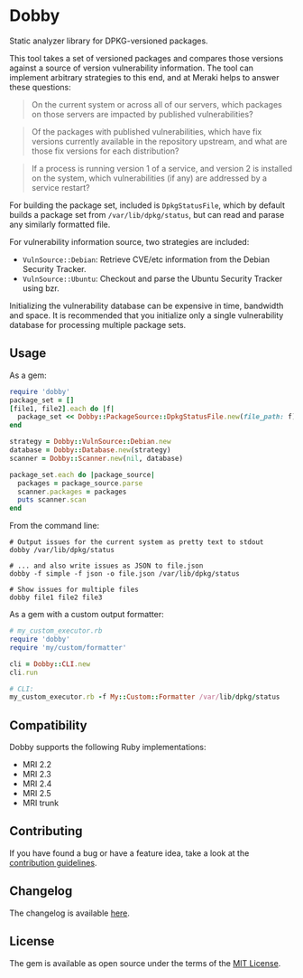# Dobby

Static analyzer library for DPKG-versioned packages.

This tool takes a set of versioned packages and compares those versions against
a source of version vulnerability information. The tool can implement arbitrary
strategies to this end, and at Meraki helps to answer these questions:

>On the current system or across all of our servers, which packages on those servers
>are impacted by published vulnerabilities?

>Of the packages with published vulnerabilities, which have fix versions currently
>available in the repository upstream, and what are those fix versions for each
>distribution?

>If a process is running version 1 of a service, and version 2 is installed
>on the system, which vulnerabilities (if any) are addressed by a service restart?

For building the package set, included is `DpkgStatusFile`, which by default builds
a package set from `/var/lib/dpkg/status`, but can read and parase any similarly
formatted file.

For vulnerability information source, two strategies are included:
* `VulnSource::Debian`: Retrieve CVE/etc information from the Debian Security Tracker.
* `VulnSource::Ubuntu`: Checkout and parse the Ubuntu Security Tracker using bzr.

Initializing the vulnerability database can be expensive in time, bandwidth
and space. It is recommended that you initialize only a single vulnerability
database for processing multiple package sets.

## Usage

As a gem:
```ruby
require 'dobby'
package_set = []
[file1, file2].each do |f|
  package_set << Dobby::PackageSource::DpkgStatusFile.new(file_path: f)
end

strategy = Dobby::VulnSource::Debian.new
database = Dobby::Database.new(strategy)
scanner = Dobby::Scanner.new(nil, database)

package_set.each do |package_source|
  packages = package_source.parse
  scanner.packages = packages
  puts scanner.scan
end
```

From the command line:
```
# Output issues for the current system as pretty text to stdout
dobby /var/lib/dpkg/status

# ... and also write issues as JSON to file.json
dobby -f simple -f json -o file.json /var/lib/dpkg/status

# Show issues for multiple files
dobby file1 file2 file3
```

As a gem with a custom output formatter:
```ruby
# my_custom_executor.rb
require 'dobby'
require 'my/custom/formatter'

cli = Dobby::CLI.new
cli.run

# CLI:
my_custom_executor.rb -f My::Custom::Formatter /var/lib/dpkg/status
```

## Compatibility

Dobby supports the following Ruby implementations:

* MRI 2.2
* MRI 2.3
* MRI 2.4
* MRI 2.5
* MRI trunk

## Contributing

If you have found a bug or have a feature idea, take a look at the [contribution guidelines](CONTRIBUTING.md).

## Changelog

The changelog is available [here](CHANGELOG.md).

## License

The gem is available as open source under the terms of the [MIT License](https://opensource.org/licenses/MIT).
